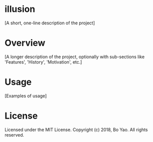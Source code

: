 # illusion

[A short, one-line description of the project]

# Overview

[A longer description of the project, optionally with sub-sections like
'Features', 'History', 'Motivation', etc.]

# Usage

[Examples of usage]

# License

Licensed under the MIT License.
Copyright (c) 2018, Bo Yao. All rights reserved.
